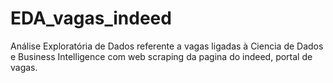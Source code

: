 # EDA_vagas_indeed
Análise Exploratória de Dados referente a vagas ligadas à Ciencia de Dados e Business Intelligence com web scraping da pagina do indeed, portal de vagas.
